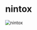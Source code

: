 # nintox

![nintox](https://github.com/aragle/nintox/assets/62181222/ebb9fb6f-d321-47da-97a4-d25937db4761)
